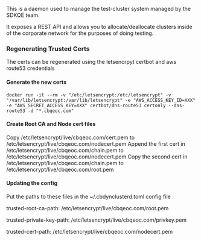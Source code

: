 This is a daemon used to manage the test-cluster system managed by the SDKQE team.

It exposes a REST API and allows you to allocate/deallocate clusters inside
of the corporate network for the purposes of doing testing.

### Regenerating Trusted Certs

The certs can be regenerated using the letsencrpyt certbot and aws route53 credentials

#### Generate the new certs

```
docker run -it --rm -v "/etc/letsencrypt:/etc/letsencrypt" -v "/var/lib/letsencrypt:/var/lib/letsencrypt" -e "AWS_ACCESS_KEY_ID=XXX" -e "AWS_SECRET_ACCESS_KEY=XXX" certbot/dns-route53 certonly --dns-route53 -d "*.cbqeoc.com"
```

#### Create Root CA and Node cert files

Copy /etc/letsencrypt/live/cbqeoc.com/cert.pem to /etc/letsencrypt/live/cbqeoc.com/nodecert.pem
Append the first cert in /etc/letsencrypt/live/cbqeoc.com/chain.pem to /etc/letsencrypt/live/cbqeoc.com/nodecert.pem
Copy the second cert in /etc/letsencrypt/live/cbqeoc.com/chain.pem to /etc/letsencrypt/live/cbqeoc.com/root.pem

#### Updating the config

Put the paths to these files in the ~/.cbdynclusterd.toml config file

trusted-root-ca-path: /etc/letsencrypt/live/cbqeoc.com/root.pem

trusted-private-key-path: /etc/letsencrypt/live/cbqeoc.com/privkey.pem

trusted-cert-path: /etc/letsencrypt/live/cbqeoc.com/nodecert.pem
